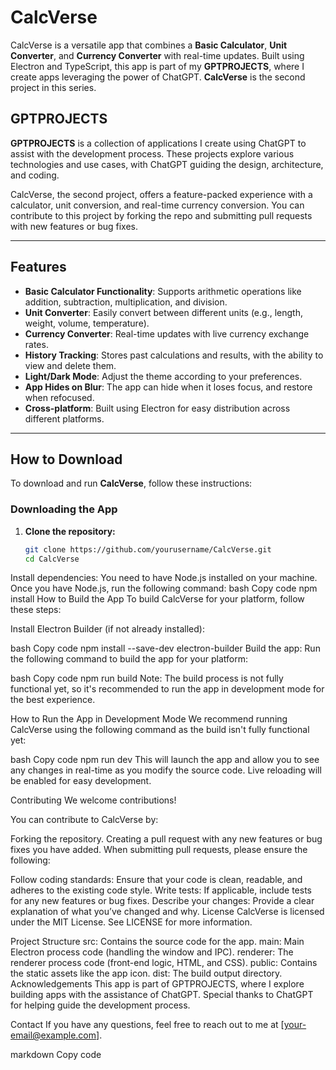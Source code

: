 # CalcVerse

CalcVerse is a versatile app that combines a **Basic Calculator**, **Unit Converter**, and **Currency Converter** with real-time updates. Built using Electron and TypeScript, this app is part of my **GPTPROJECTS**, where I create apps leveraging the power of ChatGPT. **CalcVerse** is the second project in this series.

## GPTPROJECTS

**GPTPROJECTS** is a collection of applications I create using ChatGPT to assist with the development process. These projects explore various technologies and use cases, with ChatGPT guiding the design, architecture, and coding.

CalcVerse, the second project, offers a feature-packed experience with a calculator, unit conversion, and real-time currency conversion. You can contribute to this project by forking the repo and submitting pull requests with new features or bug fixes.

---

## Features

- **Basic Calculator Functionality**: Supports arithmetic operations like addition, subtraction, multiplication, and division.
- **Unit Converter**: Easily convert between different units (e.g., length, weight, volume, temperature).
- **Currency Converter**: Real-time updates with live currency exchange rates.
- **History Tracking**: Stores past calculations and results, with the ability to view and delete them.
- **Light/Dark Mode**: Adjust the theme according to your preferences.
- **App Hides on Blur**: The app can hide when it loses focus, and restore when refocused.
- **Cross-platform**: Built using Electron for easy distribution across different platforms.

---

## How to Download

To download and run **CalcVerse**, follow these instructions:

### Downloading the App

1. **Clone the repository:**
   ```bash
   git clone https://github.com/yourusername/CalcVerse.git
   cd CalcVerse
Install dependencies: You need to have Node.js installed on your machine. Once you have Node.js, run the following command:
bash
Copy code
npm install
How to Build the App
To build CalcVerse for your platform, follow these steps:

Install Electron Builder (if not already installed):

bash
Copy code
npm install --save-dev electron-builder
Build the app: Run the following command to build the app for your platform:

bash
Copy code
npm run build
Note: The build process is not fully functional yet, so it's recommended to run the app in development mode for the best experience.

How to Run the App in Development Mode
We recommend running CalcVerse using the following command as the build isn't fully functional yet:

bash
Copy code
npm run dev
This will launch the app and allow you to see any changes in real-time as you modify the source code. Live reloading will be enabled for easy development.

Contributing
We welcome contributions!

You can contribute to CalcVerse by:

Forking the repository.
Creating a pull request with any new features or bug fixes you have added.
When submitting pull requests, please ensure the following:

Follow coding standards: Ensure that your code is clean, readable, and adheres to the existing code style.
Write tests: If applicable, include tests for any new features or bug fixes.
Describe your changes: Provide a clear explanation of what you’ve changed and why.
License
CalcVerse is licensed under the MIT License. See LICENSE for more information.

Project Structure
src: Contains the source code for the app.
main: Main Electron process code (handling the window and IPC).
renderer: The renderer process code (front-end logic, HTML, and CSS).
public: Contains the static assets like the app icon.
dist: The build output directory.
Acknowledgements
This app is part of GPTPROJECTS, where I explore building apps with the assistance of ChatGPT. Special thanks to ChatGPT for helping guide the development process.

Contact
If you have any questions, feel free to reach out to me at [your-email@example.com].

markdown
Copy code
